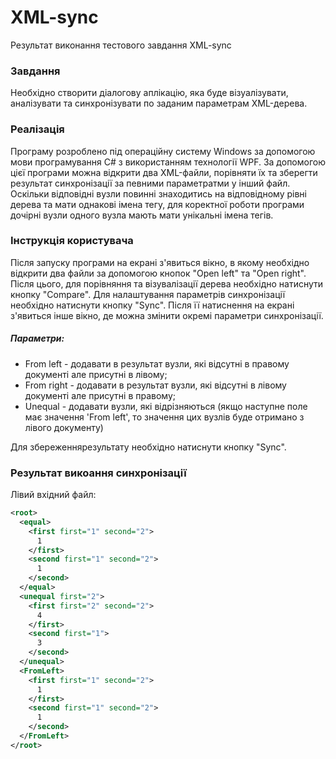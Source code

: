 # XML-sync
Результат виконання тестового завдання XML-sync

### Завдання
Необхідно створити діалогову аплікацію, яка буде візуалізувати, аналізувати та синхронізувати по заданим параметрам XML-дерева. 

### Реалізація
Програму розроблено під операційну систему Windows за допомогою мови програмування C# з використанням технології WPF. За допомогою цієї програми можна відкрити два XML-файли, порівняти їх та зберегти результат синхронізації за певними параметратми у інший файл.
Оскільки відповідні вузли повинні знаходитись на відповідному рівні дерева та мати однакові імена тегу, для коректної роботи програми дочірні вузли одного вузла мають мати унікальні імена тегів.

### Інструкція користувача
Після запуску програми на екрані з'явиться вікно, в якому необхідно відкрити два файли за допомогою кнопок "Open left" та "Open right". Після цього, для порівняння та візувалізації дерева необхідно натиснути кнопку "Compare".
Для налаштування параметрів синхронізації необхідно натиснути кнопку "Sync". Після її натиснення на екрані з'явиться інше вікно, де можна змінити окремі параметри синхронізації.

##### Параметри:
- From left - додавати в результат вузли, які відсутні в правому документі але присутні в лівому;
- From right - додавати в результат вузли, які відсутні в лівому документі але присутні в правому;
- Unequal - додавати вузли, які відрізняються (якщо наступне поле має значення 'From left', то значення цих вузлів буде отримано з лівого документу)

Для збереженнярезультату необхідно натиснути кнопку "Sync".

### Результат викоання синхронізації

Лівий вхідний файл:
```xml
<root>
  <equal>
    <first first="1" second="2">
      1
    </first>
    <second first="1" second="2">
      1
    </second>
  </equal>
  <unequal first="2">
    <first first="2" second="2">
      4
    </first>
    <second first="1">
      3
    </second>
  </unequal>
  <FromLeft>
    <first first="1" second="2">
      1
    </first>
    <second first="1" second="2">
      1
    </second>
  </FromLeft>
</root>
```
